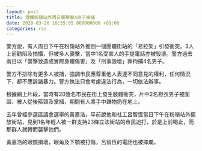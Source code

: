```yaml
---
layout: post
title: 港鐵粉嶺站外周日襲擊案4男子被捕
date: 2020-03-26 18:55:05.000000000 +08:00
categories: rss
---
```


警方說，有人周日下午在粉嶺站外推倒一個團體街站的「易拉架」引發衝突。3人上前勸阻及拍攝，但被多人襲擊，當中1名受害人的手提電話亦被毀壞。警方過去兩日以「襲擊致造成實際身體傷害」及「刑事毀壞」罪拘捕4名男子。

警方不排除有更多人被捕，強調市民應尊重他人表達不同意見的權利，任何情況下，都不應訴諸暴力。警方執法只會考慮違法行為，一切依法辦事。

根據網上片段，當時有20幾名市民在街上發生肢體衝突，片中2名橙衣男子被圍毆、被人從後箍頸及掌摑，期間有人將手中雜物扔在地上。

去年曾經參選區議會選舉的黃嘉浩，早前說他和社工呂智恆當日下午在粉嶺站外擺放街站，見到1名年輕人被一群支持23條立法街站的市民追打，於是上前喝止，而那群人就轉而襲擊他們。

黃嘉浩的眼鏡損壞，眼角及下顎被打傷，呂智恆的電話也被摔爛。
